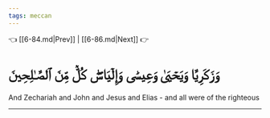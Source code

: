 ```yaml
---
tags: meccan
---
```


👈 [[6-84.md|Prev]] | [[6-86.md|Next]] 👉

# وَزَكَرِيَّا وَيَحۡيَىٰ وَعِيسَىٰ وَإِلۡيَاسَۖ كُلّٞ مِّنَ ٱلصَّـٰلِحِينَ

And Zechariah and John and Jesus and Elias - and all were of the righteous

---

